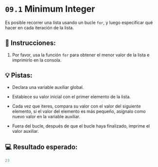 # `09.1` Minimum Integer

Es posible recorrer una lista usando un bucle `for`, y luego especificar qué hacer en cada iteración de la lista.

## 📝 Instrucciones:

1. Por favor, usa la función `for` para obtener el menor valor de la lista e imprimirlo en la consola.

## 💡 Pistas:

+ Declara una variable auxiliar global.

+ Establece su valor inicial con el primer elemento de la lista.

+ Cada vez que iteres, compara su valor con el valor del siguiente elemento, si el valor del elemento es más pequeño, asígnalo como nuevo valor en la variable auxiliar.

+ Fuera del bucle, después de que el bucle haya finalizado, imprime el valor auxiliar.

## 💻 Resultado esperado:

```py
23
```
